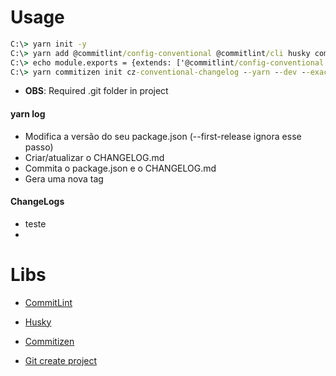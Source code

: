 # Usage

```cmd
C:\> yarn init -y
C:\> yarn add @commitlint/config-conventional @commitlint/cli husky commitizen standard-version -D
C:\> echo module.exports = {extends: ['@commitlint/config-conventional']} > commitlint.config.js
C:\> yarn commitizen init cz-conventional-changelog --yarn --dev --exact
```

* **OBS**: Required .git folder in project

#### yarn log

* Modifica a versão do seu package.json (--first-release ignora esse passo)
* Criar/atualizar o CHANGELOG.md
* Commita o package.json e o CHANGELOG.md
* Gera uma nova tag

#### ChangeLogs

* teste
* 


# Libs

* [CommitLint](https://github.com/conventional-changelog/commitlint)
* [Husky](https://github.com/typicode/husky)
* [Commitizen](https://github.com/commitizen/cz-cli)

* [Git create project](https://docs.gitlab.com/ee/gitlab-basics/create-project.html)